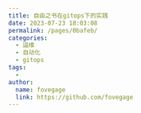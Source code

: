 ```yaml
---
title: 自由之书在gitops下的实践
date: 2023-07-23 18:03:08
permalink: /pages/0bafeb/
categories:
  - 运维
  - 自动化
  - gitops
tags:
  - 
author: 
  name: fovegage
  link: https://github.com/fovegage
---
```

